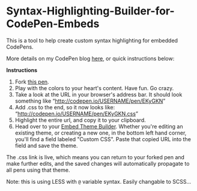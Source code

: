 # Syntax-Highlighting-Builder-for-CodePen-Embeds
This is a tool to help create custom syntax highlighting for embedded CodePens.

More details on my CodePen blog [here](http://codepen.io/chasebank/post/custom-syntax-highlighting-on-codepen-embeds), or quick instructions below:

**Instructions**

1. Fork [this pen](http://codepen.io/chasebank/pen/EKyGKN).
2. Play with the colors to your heart's content. Have fun. Go crazy.
3. Take a look at the URL in your browser's address bar. It should look something like <q>http://codepen.io/USERNAME/pen/EKyGKN</q>
4. Add .css to the end, so it now looks like: <q>http://codepen.io/USERNAME/pen/EKyGKN.css</q>
5. Highlight the entire url, and copy it to your clipboard.
6. Head over to your [Embed Theme Builder](http://codepen.io/user/embed/builder/public). Whether you're editing an existing theme, or creating a new one, in the bottom left hand corner, you'll find a field labeled "Custom CSS". Paste that copied URL into the field and save the theme.

The .css link is live, which means you can return to your forked pen and make further edits, and the saved changes will automatically propagate to all pens using that theme.

Note: this is using LESS with `@` variable syntax. Easily changable to SCSS...
